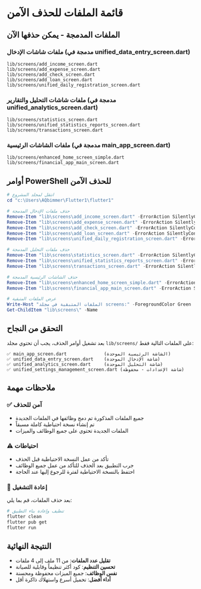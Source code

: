 # قائمة الملفات للحذف الآمن

## الملفات المدمجة - يمكن حذفها الآن

### ملفات شاشات الإدخال (مدمجة في unified_data_entry_screen.dart)
```
lib/screens/add_income_screen.dart
lib/screens/add_expense_screen.dart
lib/screens/add_check_screen.dart
lib/screens/add_loan_screen.dart
lib/screens/unified_daily_registration_screen.dart
```

### ملفات شاشات التحليل والتقارير (مدمجة في unified_analytics_screen.dart)
```
lib/screens/statistics_screen.dart
lib/screens/unified_statistics_reports_screen.dart
lib/screens/transactions_screen.dart
```

### ملفات الشاشات الرئيسية (مدمجة في main_app_screen.dart)
```
lib/screens/enhanced_home_screen_simple.dart
lib/screens/financial_app_main_screen.dart
```

## أوامر PowerShell للحذف الآمن

```powershell
# انتقل لمجلد المشروع
cd "c:\Users\AQbimmer\Flutter1\flutter1"

# حذف ملفات الإدخال المدمجة
Remove-Item "lib\screens\add_income_screen.dart" -ErrorAction SilentlyContinue
Remove-Item "lib\screens\add_expense_screen.dart" -ErrorAction SilentlyContinue
Remove-Item "lib\screens\add_check_screen.dart" -ErrorAction SilentlyContinue
Remove-Item "lib\screens\add_loan_screen.dart" -ErrorAction SilentlyContinue
Remove-Item "lib\screens\unified_daily_registration_screen.dart" -ErrorAction SilentlyContinue

# حذف ملفات التحليل المدمجة
Remove-Item "lib\screens\statistics_screen.dart" -ErrorAction SilentlyContinue
Remove-Item "lib\screens\unified_statistics_reports_screen.dart" -ErrorAction SilentlyContinue
Remove-Item "lib\screens\transactions_screen.dart" -ErrorAction SilentlyContinue

# حذف الشاشات الرئيسية المدمجة
Remove-Item "lib\screens\enhanced_home_screen_simple.dart" -ErrorAction SilentlyContinue
Remove-Item "lib\screens\financial_app_main_screen.dart" -ErrorAction SilentlyContinue

# عرض الملفات المتبقية
Write-Host "الملفات المتبقية في مجلد screens:" -ForegroundColor Green
Get-ChildItem "lib\screens\" -Name
```

## التحقق من النجاح

بعد تشغيل أوامر الحذف، يجب أن تحتوي مجلد `lib/screens/` على الملفات التالية فقط:

```
✅ main_app_screen.dart              (الشاشة الرئيسية الموحدة)
✅ unified_data_entry_screen.dart    (شاشة الإدخال الموحدة)
✅ unified_analytics_screen.dart     (شاشة التحليل الموحدة)
✅ unified_settings_management_screen.dart (شاشة الإعدادات - محفوظة)
```

## ملاحظات مهمة

### ✅ آمن للحذف
- جميع الملفات المذكورة تم دمج وظائفها في الملفات الجديدة
- تم إنشاء نسخة احتياطية كاملة مسبقاً
- الملفات الجديدة تحتوي على جميع الوظائف والميزات

### ⚠️ احتياطات
- تأكد من عمل النسخة الاحتياطية قبل الحذف
- جرب التطبيق بعد الحذف للتأكد من عمل جميع الوظائف
- احتفظ بالنسخة الاحتياطية لفترة للرجوع إليها عند الحاجة

### 🔄 إعادة التشغيل
بعد حذف الملفات، قم بما يلي:
```powershell
# تنظيف وإعادة بناء التطبيق
flutter clean
flutter pub get
flutter run
```

## النتيجة النهائية

- **تقليل عدد الملفات**: من 11 ملف إلى 4 ملفات
- **تحسين التنظيم**: كود أكثر تنظيماً وقابلية للصيانة
- **نفس الوظائف**: جميع الميزات محفوظة ومحسنة
- **أداء أفضل**: تحميل أسرع واستهلاك ذاكرة أقل